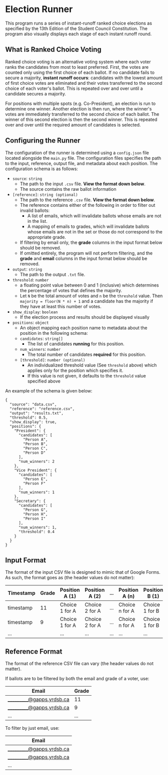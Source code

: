 # Election Runner

This program runs a series of instant-runoff ranked choice elections as specified by the
13th Edition of the Student Council Constitution. The program also
visually displays each stage of each instant runoff round.

## What is Ranked Choice Voting

Ranked choice voting is an alternative voting system where each voter ranks
the candidates from most to least preferred. First, the votes are counted
only using the first choice of each ballot. If no candidate fails to secure
a majority, **instant runoff occurs**: candidates with the lowest amount of
first choice votes are eliminated and their votes transferred to the second
choice of each voter's ballot. This is repeated over and over until a
candidate secures a majority.

For positions with multiple spots (e.g. Co-President), an election is run to
determine one winner. Another election is then run, where the winner's votes
are immediately transferred to the second choice of each ballot. The winner of
this second election is then the second winner. This is repeated over and over
until the required amount of candidates is selected.

## Configuring the Runner

The configuration of the runner is determined using a `config.json` file
located alongside the `main.py` file. The configuration files specifies
the path to the input, reference, output file, and metadata about each position.
The configuration schema is as follows:

* `source`: `string`
  * The path to the input `.csv` file. **View the format down below**.
  * The source contains the raw ballot information
* `[reference]`: `string (optional)`
  * The path to the reference `.csv` file. **View the format down below**.
  * The reference contains either of the following in order to filter out invalid ballots:
    * A list of emails, which will invalidate ballots whose emails are not in the list.
    * A mapping of emails to grades, which will invalidate ballots whose emails are not in the set or those do not correspond to the appropriate grade.
  * If filtering by email only, the **grade** columns in the input format below should be removed.
  * If omitted entirely, the program will not perform filtering, and the **grade** and **email** columns in the input format below should be removed.
* `output`: `string`
  * The path to the output `.txt` file.
* `threshold`: `number`
  * a floating point value between 0 and 1 (inclusive) which determines
    the percentage of votes that defines the majority.
  * Let `N` be the total amount of votes and `n` be the `threshold` value. Then
    `majority = floor(N * n) + 1` and a candidate has the majority if they have at least this number of votes.
* `show_display`: `boolean`
  * If the election process and results should be displayed visually
* `positions`: `object`
  * An object mapping each position name to metadata about the position
    in the following schema:
  * `candidates`: `string[]`
    * The list of candidates **running** for this position.
  * `num_winners`: `number`
    * The total number of candidates **required** for this position.
  * `[threshold]`: `number (optional)`
    * An individualized threshold value (See `threshold` above) which applies
      only for the position which specifies it.
    * If this value is not given, it defaults to the `threshold` value specified above

An example of the schema is given below:

```json5
{
  "source": "data.csv",
  "reference": "reference.csv",
  "output": "results.txt",
  "threshold": 0.5,
  "show_display": true,
  "positions": {
    "President": {
      "candidates": [
        "Person A",
        "Person B",
        "Person C",
        "Person D"
      ],
      "num_winners": 2
    },
    "Vice President": {
      "candidates": [
        "Person E",
        "Person F"
      ],
      "num_winners": 1
    },
    "Secretary": {
      "candidates": [
        "Person G",
        "Person H",
        "Person I"
      ],
      "num_winners": 1,
      "threshold": 0.4
    }
  }
}
```

## Input Format

The format of the input CSV file is designed to mimic that of Google Forms.
As such, the format goes as (the header values do not matter):

| Timestamp | Grade | Position A (1) | Position A (2) | ... | Position A (n) | Position B (1) | Position B (2) | ... | Position B (n) | ... | Email                    |
|-----------|-------|----------------|----------------|-----|----------------|----------------|----------------|-----|----------------|-----|--------------------------|
| timestamp | 11    | Choice 1 for A | Choice 2 for A | ... | Choice n for A | Choice 1 for B | Choice 2 for B | ... | Choice n for B | ... | _________@gapps.yrdsb.ca |
| timestamp | 9     | Choice 1 for A | Choice 2 for A | ... | Choice n for A | Choice 1 for B | Choice 3 for B | ... | Choice n for B | ... | _________@gapps.yrdsb.ca |
| ...       |       | ...            | ...            | ... | ...            | ...            | ...            | ... | ...            | ... |                          |

## Reference Format

The format of the reference CSV file can vary (the header values do not matter).

If ballots are to be filtered by both the email and grade of a voter, use:

| Email                    | Grade |
|--------------------------|-------|
| _________@gapps.yrdsb.ca | 11    |
| _________@gapps.yrdsb.ca | 9     |
| ...                      | ...   |

To filter by just email, use:

| Email                    |
|--------------------------|
| _________@gapps.yrdsb.ca |
| _________@gapps.yrdsb.ca |
| ...                      |
